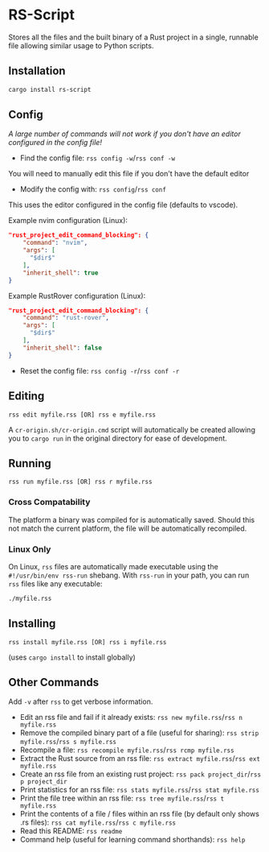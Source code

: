# RS-Script

Stores all the files and the built binary of a Rust project in a single, runnable file allowing similar usage to Python scripts.

## Installation
```bash
cargo install rs-script
```

## Config
_A large number of commands will not work if you don't have an editor configured in the config file!_

- Find the config file: `rss config -w`/`rss conf -w`

You will need to manually edit this file if you don't have the default editor

- Modify the config with: `rss config`/`rss conf`

This uses the editor configured in the config file (defaults to vscode).

Example nvim configuration (Linux):
```json
"rust_project_edit_command_blocking": {
    "command": "nvim",
    "args": [
      "$dir$"
    ],
    "inherit_shell": true
}
```

Example RustRover configuration (Linux):
```json
"rust_project_edit_command_blocking": {
    "command": "rust-rover",
    "args": [
      "$dir$"
    ],
    "inherit_shell": false
}
```

- Reset the config file: `rss config -r`/`rss conf -r`

## Editing
```
rss edit myfile.rss [OR] rss e myfile.rss
```

A `cr-origin.sh/cr-origin.cmd` script will automatically be created allowing you to `cargo run` in the original directory for ease of development.

## Running
```
rss run myfile.rss [OR] rss r myfile.rss
```

### Cross Compatability
The platform a binary was compiled for is automatically saved. Should this not match the current platform, the file will be automatically recompiled.

### Linux Only
On Linux, `rss` files are automatically made executable using the `#!/usr/bin/env rss-run`
shebang. With `rss-run` in your path, you can run `rss` files like any executable:
```bash
./myfile.rss
```

## Installing
```
rss install myfile.rss [OR] rss i myfile.rss
```
(uses `cargo install` to install globally)

## Other Commands
Add `-v` after `rss` to get verbose information.
- Edit an rss file and fail if it already exists: `rss new myfile.rss`/`rss n myfile.rss`
- Remove the compiled binary part of a file (useful for sharing): `rss strip myfile.rss`/`rss s myfile.rss`
- Recompile a file: `rss recompile myfile.rss`/`rss rcmp myfile.rss`
- Extract the Rust source from an rss file: `rss extract myfile.rss`/`rss ext myfile.rss`
- Create an rss file from an existing rust project: `rss pack project_dir`/`rss p project_dir`
- Print statistics for an rss file: `rss stats myfile.rss`/`rss stat myfile.rss`
- Print the file tree within an rss file: `rss tree myfile.rss`/`rss t myfile.rss`
- Print the contents of a file / files within an rss file (by default only shows .rs files): `rss cat myfile.rss`/`rss c myfile.rss`
- Read this README: `rss readme`
- Command help (useful for learning command shorthands): `rss help`

